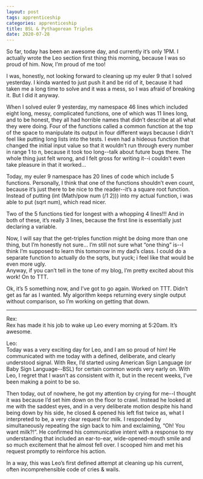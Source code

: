 ```yaml
---
layout: post 
tags: apprenticeship
categories: apprenticeship
title: BSL & Pythagorean Triples
date: 2020-07-28
---
```


So far, today has been an awesome day, and currently it’s only 1PM.  I actually wrote the Leo section first thing this morning, because I was so proud of him.  Now, I’m proud of me too! 

I was, honestly, not looking forward to cleaning up my euler 9 that I solved yesterday.  I kinda wanted to just push it and be rid of it, because it had taken me a long time to solve and it was a mess, so I was afraid of breaking it.  But I did it anyway. 

When I solved euler 9 yesterday, my namespace 46 lines which included eight long, messy, complicated functions, one of which was 11 lines long, and to be honest, they all had horrible names that didn’t describe at all what they were doing.  Four of the functions called a common function at the top of the space to manipulate its output in four different ways because I didn’t feel like putting long lists into the tests.  I even had a hideous function that changed the initial input value so that it wouldn’t run through every number in range 1 to n, because it took too long--talk about future bugs there.  The whole thing just felt wrong, and I felt gross for writing it--i couldn’t even take pleasure in that it worked...

Today, my euler 9 namespace has 20 lines of code which include 5 functions. Personally, I think that one of the functions shouldn’t even count, because it’s just there to be nice to the reader--it’s a square root function.  Instead of putting (int (Math/pow num (/1 2))) into my actual function, i was able to put (sqrt num), which read nicer.  

Two of the 5 functions tied for longest with a whopping 4 lines!!!  And in both of these, it’s really 3 lines, because the first line is essentially just declaring a variable.

Now, I will say that the get-triples function might be doing more than one thing, but I’m honestly not sure…  I’m still not sure what “one thing” is--I think I’m supposed to learn this tomorrow in my dad’s class.  I could do a separate function to actually do the sqrts, but yuck; i feel like that would be even more ugly.  
Anyway, if you can’t tell in the tone of my blog, I’m pretty excited about this work!  On to TTT.

Ok, it’s 5 something now, and I’ve got to go again.  Worked on TTT.  Didn’t get as far as I wanted.  My algorithm keeps returning every single output without comparison, so I’m working on getting that down.


***
Rex:  
Rex has made it his job to wake up Leo every morning at 5:20am.  It’s awesome.  

Leo:  
Today was a very exciting day for Leo, and I am so proud of him!  He communicated with me today with a defined, deliberate, and clearly understood signal.  With Rex, I’d started using American Sign Language (or Baby Sign Language--BSL) for certain common words very early on.  With Leo, I regret that I wasn’t as consistent with it, but in the recent weeks, I’ve been making a point to be so.  

Then today, out of nowhere, he got my attention by crying for me--I thought it was because I’d set him down on the floor to crawl.  Instead he looked at me with the saddest eyes, and in a very deliberate motion despite his hand being down by his side, he closed & opened his left fist twice as, what I interpreted to be, a very clear request for milk. I responded by simultaneously repeating the sign back to him and exclaiming, “Oh!  You want milk?!”.  He confirmed his communicative intent with a response to my understanding that included an ear-to-ear, wide-opened-mouth smile and so much excitement that he almost fell over.  I scooped him and met his request promptly to reinforce his action.

In a way, this was Leo’s first defined attempt at cleaning up his current, often incomprehensible code of cries & wails.  
